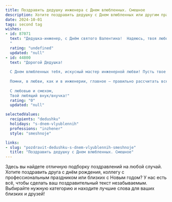 ```yaml
---
title: Поздравить дедушку инженера с Днем влюбленных. Смешное
description: Хотите поздравить дедушку с Днем влюбленных или другим праздником? Наш ИИ создаст незабываемое поздравление, а вы обязательно выделитесь среди других.  
date: 2024-10-01
tags: second tag
wishes:
- id: 87071
  text: "Дедушка-инженер, с Днём святого Валентина!  Надеюсь, твоя любовь к чертежам и паяльнику не затмила чувства к… ну, к кому там у тебя сердце трепещет?  Пусть этот день будет полон сладких шестерёнок и искрящихся эмоций!  Главное – не перегрейся от любви!
  "
  rating: "undefined"
  updated: "null"
- id: 44800
  text: "Дорогой Дедушка!
  
  С Днем влюбленных тебя, искусный мастер инженерной любви! Пусть твое сердце всегда работает на высокой мощности, а в жизни не будет трудностей — только надежные схемы и крепкие конструкции! Желаю, чтобы каждый день был как идеальный чертеж: с ясными линиями счастья и без сбоев в системе.
  
  Помни, в любви, как и в инженерии, главное — правильно рассчитать все детали и не забывать про запасные части! Пусть твои отношения будут крепче любой стальной конструкции, а чувства — ярче светодиодов!
  
  С любовью и смехом,
  Твой любящий внук/внучка!"
  rating: "0"
  updated: "null"

selectedValues:
  recipients: "dedushku"
  holidays: "s-dnem-vlyublennih"
  professions: "inzhener"
  style: "smeshnoje"

links:
- slug: "pozdravit-dedushku-s-dnem-vlyublennih-smeshnoje"
  title: "Поздравить дедушку с Днем влюбленных. Смешное"
---
```


Здесь вы найдете отличную подборку поздравлений на любой случай. 
Хотите поздравить друга с днём рождения, коллегу с профессиональным праздником или близких с Новым годом? У нас есть всё, чтобы сделать ваш поздравительный текст незабываемым. Выбирайте нужную категорию и находите лучшие слова для ваших близких и друзей!
